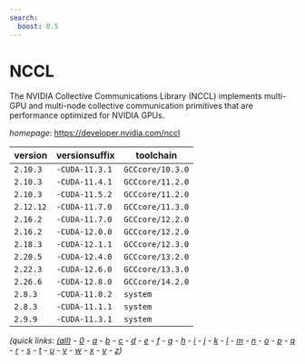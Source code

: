 ```yaml
---
search:
  boost: 0.5
---
```

# NCCL

The NVIDIA Collective Communications Library (NCCL) implements multi-GPU and multi-node collective communication primitives that are performance optimized for NVIDIA GPUs.

*homepage*: <https://developer.nvidia.com/nccl>

version | versionsuffix | toolchain
--------|---------------|----------
``2.10.3`` | ``-CUDA-11.3.1`` | ``GCCcore/10.3.0``
``2.10.3`` | ``-CUDA-11.4.1`` | ``GCCcore/11.2.0``
``2.10.3`` | ``-CUDA-11.5.2`` | ``GCCcore/11.2.0``
``2.12.12`` | ``-CUDA-11.7.0`` | ``GCCcore/11.3.0``
``2.16.2`` | ``-CUDA-11.7.0`` | ``GCCcore/12.2.0``
``2.16.2`` | ``-CUDA-12.0.0`` | ``GCCcore/12.2.0``
``2.18.3`` | ``-CUDA-12.1.1`` | ``GCCcore/12.3.0``
``2.20.5`` | ``-CUDA-12.4.0`` | ``GCCcore/13.2.0``
``2.22.3`` | ``-CUDA-12.6.0`` | ``GCCcore/13.3.0``
``2.26.6`` | ``-CUDA-12.8.0`` | ``GCCcore/14.2.0``
``2.8.3`` | ``-CUDA-11.0.2`` | ``system``
``2.8.3`` | ``-CUDA-11.1.1`` | ``system``
``2.9.9`` | ``-CUDA-11.3.1`` | ``system``


*(quick links: [(all)](../index.md) - [0](../0/index.md) - [a](../a/index.md) - [b](../b/index.md) - [c](../c/index.md) - [d](../d/index.md) - [e](../e/index.md) - [f](../f/index.md) - [g](../g/index.md) - [h](../h/index.md) - [i](../i/index.md) - [j](../j/index.md) - [k](../k/index.md) - [l](../l/index.md) - [m](../m/index.md) - [n](../n/index.md) - [o](../o/index.md) - [p](../p/index.md) - [q](../q/index.md) - [r](../r/index.md) - [s](../s/index.md) - [t](../t/index.md) - [u](../u/index.md) - [v](../v/index.md) - [w](../w/index.md) - [x](../x/index.md) - [y](../y/index.md) - [z](../z/index.md))*

